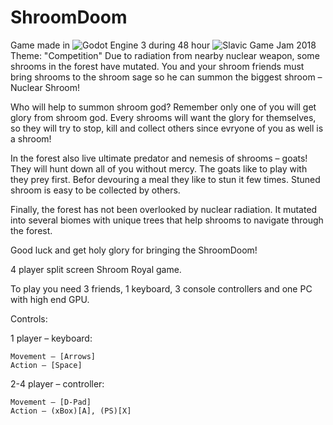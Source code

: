 # ShroomDoom

Game made in ![Godot Engine 3](https://github.com/godotengine/godot) during 48 hour ![Slavic Game Jam 2018](https://itch.io/jam/sgj18)
Theme: "Competition"
Due to radiation from nearby nuclear weapon, some shrooms in the forest have mutated. You and your shroom friends must bring shrooms to the shroom sage so he can summon the biggest shroom – Nuclear Shroom!

Who will help to summon shroom god? Remember only one of you will get glory from shroom god. Every shrooms will want the glory for themselves, so they  will try to stop, kill and collect others since evryone of you as well is a shroom!

In the forest also live ultimate predator and nemesis of shrooms – goats! They will hunt down all of you without mercy. The goats like to play with they prey first. Befor devouring a meal they like to stun it few times. Stuned shroom is easy to be collected by others.

Finally, the forest has not been overlooked by nuclear radiation. It mutated into several biomes with unique trees that help shrooms to navigate through the forest.

Good luck and get holy glory for bringing the ShroomDoom!


4 player split screen Shroom Royal game.

To play you need 3 friends, 1 keyboard, 3 console controllers and one PC with high end GPU.

Controls:

1 player – keyboard:

    Movement – [Arrows]
    Action – [Space]

2-4 player – controller:

    Movement – [D-Pad]
    Action – (xBox)[A], (PS)[X] 
